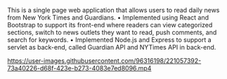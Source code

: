 This is a single page web application that allows users to read daily news from New York Times and Guardians.
• Implemented using React and Bootstrap to support its front-end where readers can view categorized sections, switch to news
outlets they want to read, push comments, and search for keywords.
• Implemented Node.js and Express to support a servlet as back-end, called Guardian API and NYTimes API in
back-end.


https://user-images.githubusercontent.com/96316198/221057392-73a40226-d68f-423e-b273-4083e7ed8096.mp4


